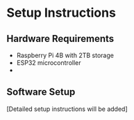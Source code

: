 # Setup Instructions

## Hardware Requirements

- Raspberry Pi 4B with 2TB storage
- ESP32 microcontroller
- 

## Software Setup

[Detailed setup instructions will be added]
